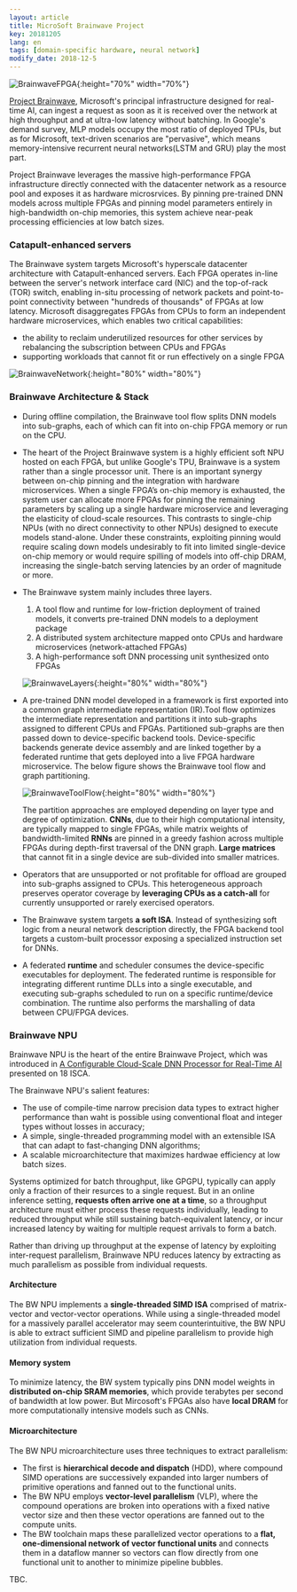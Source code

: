 ```yaml
---
layout: article
title: MicroSoft Brainwave Project
key: 20181205
lang: en
tags: [domain-specific hardware, neural network]
modify_date: 2018-12-5
---
```


![BrainwaveFPGA](https://blog-1256135234.cos.ap-chengdu.myqcloud.com/Brainwave/Microsoft-FPGA-21-1920x1280-960x540.jpg){:height="70%" width="70%"}

[Project Brainwave](https://www.microsoft.com/en-us/research/uploads/prod/2018/03/mi0218_Chung-2018Mar25.pdf), Microsoft's principal infrastructure designed for real-time AI, can ingest a request as soon as it is received over the network at high throughput and at ultra-low latency without batching. In Google's demand survey, MLP models occupy the most ratio of deployed TPUs, but as for Microsoft, text-driven scenarios are "pervasive", which means memory-intensive recurrent neural networks(LSTM and GRU) play the most part.

Project Brainwave leverages the massive high-performance FPGA infrastructure directly connected with the datacenter network as a resource pool and exposes it as hardware microsrvices. By pinning pre-trained DNN models across multiple FPGAs and pinning model parameters entirely in high-bandwidth on-chip memories, this system achieve near-peak processing efficiencies at low batch sizes.

<!--more-->

### Catapult-enhanced servers
The Brainwave system targets Microsoft's hyperscale datacenter architecture with Catapult-enhanced servers. Each FPGA operates in-line between the server's network interface card (NIC) and the top-of-rack (TOR) switch, enabling in-situ processing of network packets and point-to-point connectivity between "hundreds of thousands" of FPGAs at low latency. Microsoft disaggregates FPGAs from CPUs to form an independent hardware microservices, which enables two critical capabilities:
  * the ability to reclaim underutilized resources for other services by rebalancing the subscription between CPUs and FPGAs
  * supporting workloads that cannot fit or run effectively on a single FPGA

![BrainwaveNetwork](https://blog-1256135234.cos.ap-chengdu.myqcloud.com/Brainwave/Brainwave_Network.PNG){:height="80%" width="80%"}

### Brainwave Architecture & Stack
* During offline compilation, the Brainwave tool flow splits DNN models into sub-graphs, each of which can fit into on-chip FPGA memory or run on the CPU.

* The heart of the Project Brainwave system is a highly efficient soft NPU hosted on each FPGA, but unlike Google's TPU, Brainwave is a system rather than a single processor unit. There is an important synergy between on-chip pinning and the integration with hardware microservices. When a single FPGA’s on-chip memory is exhausted, the system user can allocate more FPGAs for pinning the remaining parameters by scaling up a single hardware microservice and leveraging the elasticity of cloud-scale resources. This contrasts to single-chip NPUs (with no direct connectivity to other NPUs) designed to execute models stand-alone. Under these constraints, exploiting pinning would require scaling down models undesirably to fit into limited single-device on-chip memory or would require spilling of models into off-chip DRAM, increasing the single-batch serving latencies by an order of magnitude or more. 

* The Brainwave system mainly includes three layers.
  1. A tool flow and runtime for low-friction deployment of trained models, it converts pre-trained DNN models to a deployment package
  2. A distributed system architecture mapped onto CPUs and hardware microservices (network-attached FPGAs)
  3. A high-performance soft DNN processing unit synthesized onto FPGAs

  ![BrainwaveLayers](https://blog-1256135234.cos.ap-chengdu.myqcloud.com/Brainwave/Brainwave_Layer.PNG){:height="80%" width="80%"}

* A pre-trained DNN model developed in a framework is first exported into a common graph intermediate representation (IR).Tool flow optimizes the intermediate representation and partitions it into sub-graphs assigned to different CPUs and FPGAs. Partitioned sub-graphs are then passed down to device-specific backend tools. Device-specific backends generate device assembly and are linked together by a federated runtime that gets deployed into a live FPGA hardware microservice. The below figure shows the Brainwave tool flow and graph partitioning.

  ![BrainwaveToolFlow](https://blog-1256135234.cos.ap-chengdu.myqcloud.com/Brainwave/brainwave_toolchain.PNG){:height="80%" width="80%"}

  The partition approaches are employed depending on layer type and degree of optimization. **CNNs**, due to their high computational intensity, are typically mapped to single FPGAs, while matrix weights of bandwidth-limited **RNNs** are pinned in a greedy fashion across multiple FPGAs during depth-first traversal of the DNN graph. **Large matrices** that cannot fit in a single device are sub-divided into smaller matrices.

* Operators that are unsupported or not profitable for offload are grouped into sub-graphs assigned to CPUs. This heterogeneous approach preserves operator coverage by **leveraging CPUs as a catch-all** for currently unsupported or rarely exercised operators.

* The Brainwave system targets **a soft ISA**. Instead of synthesizing soft logic from a neural network description directly, the FPGA backend tool targets a custom-built processor exposing a specialized instruction set for DNNs.

* A federated **runtime** and scheduler consumes the device-specific executables for deployment. The federated runtime is responsible for integrating different runtime DLLs into a single executable, and executing sub-graphs scheduled to run on a specific runtime/device combination. The runtime also performs the marshalling of data between CPU/FPGA devices.

### Brainwave NPU
Brainwave NPU is the heart of the entire Brainwave Project, which was introduced in [A Configurable Cloud-Scale DNN Processor for Real-Time AI](https://www.microsoft.com/en-us/research/uploads/prod/2018/06/ISCA18-Brainwave-CameraReady.pdf) presented on 18 ISCA.

The Brainwave NPU's salient features:
* The use of compile-time narrow precision data types to extract higher performance than waht is possible using conventional float and integer types without losses in accuracy;
* A simple, single-threaded programming model with an extensible ISA that can adapt to fast-changing DNN algorithms;
* A scalable microarchitecture that maximizes hardwae efficiency at low batch sizes.

Systems optimized for batch throughput, like GPGPU, typically can apply only a fraction of their resurces to a single request. But in an online inference setting, **requests often arrive one at a time**, so a throughput architecture must either process these requests individually, leading to reduced throughput while still sustaining batch-equivalent latency, or incur increased latency by waiting for multiple request arrivals to form a batch.

Rather than driving up throughput at the expense of latency by exploiting inter-request parallelism, Brainwave NPU reduces latency by extracting as much parallelism as possible from individual requests.

#### Architecture
The BW NPU implements a **single-threaded SIMD ISA** comprised of matrix-vector and vector-vector operations. While using a single-threaded model for a massively parallel accelerator may seem counterintuitive, the BW NPU is able to extract sufficient SIMD and pipeline parallelism to provide high utilization from individual requests.

#### Memory system
To minimize latency, the BW system typically pins DNN model weights in **distributed on-chip SRAM memories**, which provide terabytes per second of bandwidth at low power. But Mircosoft's FPGAs also have **local DRAM** for more computationally intensive models such as CNNs.

#### Microarchitecture
The BW NPU microarchitecture uses three techniques to extract parallelism:
  * The first is **hierarchical decode and dispatch** (HDD), where compound SIMD operations are successively expanded into larger numbers of primitive operations and fanned out to the functional units.
  * The BW NPU employs **vector-level parallelism** (VLP), where the compound operations are broken into operations with a fixed native vector size and then these vector operations are fanned out to the compute units.
  * The BW toolchain maps these parallelized vector operations to a **flat, one-dimensional network of vector functional units** and connects them in a dataflow manner so vectors can flow directly from one functional unit to another to minimize pipeline bubbles.

TBC.












